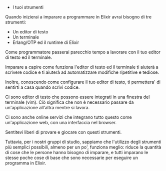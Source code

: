 - I tuoi strumenti

Quando inizierai a imparare a programmare in Elixir avrai bisogno di tre strumenti:

* Un editor di testo
* Un terminale
* Erlang/OTP ed il runtime di Elixir

Come programmatore passerai parecchio tempo a lavorare con il tuo editor di
testo ed il terminale.

Imparare a capire come funziona l'editor di testo ed il terminale ti aiuterà a
scrivere codice e ti aiuterà ad automatizzare modifiche ripetitive e tediose.

Inoltre, conoscendo come configurare il tuo editor di testo, ti permettera' di
sentirti a casa quando scrivi codice.

Ci sono editor di testo che possono essere integrati in una finestra del
terminale (vim).
Ciò significa che non è necessario passare da un'applicazione all'altra mentre
si lavora.

Ci sono anche online servizi che integrano tutto questo come un'applicazione
web, con una interfaccia nel browser.

Sentitevi liberi di provare e giocare con questi strumenti.

Tuttavia, per i nostri gruppi di studio, sappiamo che l'utilizzo degli strumenti
più semplici possibili, almeno per un po', funziona meglio: riduce la quantità
di cose che le persone hanno bisogno di imparare, e tutti imparano le stesse poche
cose di base che sono necessarie per eseguire un programma in Elixir.
